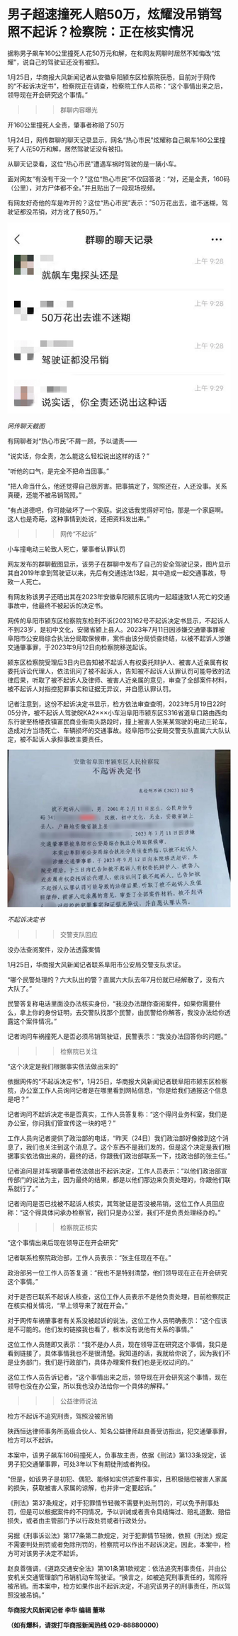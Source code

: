 # 男子超速撞死人赔50万，炫耀没吊销驾照不起诉？检察院：正在核实情况

据称男子飙车160公里撞死人花50万元和解，在和网友网聊时居然不知悔改“炫耀”，说自己的驾驶证还没有被扣。

1月25日，华商报大风新闻记者从安徽阜阳颍东区检察院获悉，目前对于网传的“不起诉决定书”，检察院正在调查，检察院工作人员称：“这个事情出来之后，领导现在开会研究这个事情。”

>>>群聊内容曝光

开160公里撞死人全责，肇事者称赔了50万

1月24日，网传群聊的聊天记录显示，网名“热心市民”炫耀称自己飙车160公里撞死了人花50万和解，居然驾驶证没有被扣。

从聊天记录看，这位“热心市民”遭遇车祸时驾驶的是一辆小车。

面对网友“有没有干没一个？”这位“热心市民”不仅回答说：“对，还是全责，160码（公里），对方尸体都不全。”并且贴出了一段现场视频。

有网友好奇他的车是咋开的？这位“热心市民”表示：“50万花出去，谁不迷糊，驾驶证都没吊销，对方讹了我50万。”

![827ffc238deb7704cededd906a7c5ad7.jpg](https://raw.githubusercontent.com/qqhsx/qqnews_image/main/2024/01/26/男子超速撞死人赔50万，炫耀没吊销驾照不起诉？检察院：正在核实情况/827ffc238deb7704cededd906a7c5ad7.jpg)

_网传聊天截图_

有网聊者对“热心市民”不屑一顾，予以谴责——

“说实话，你全责，怎么能这么轻松说出这样的话？”

“听他的口气，是完全不把命当回事。”

“把人命当什么，他还觉得自己很厉害。把事搞定了，驾照还在，人还没事。关系真硬，还能不被吊销驾照。”

“有点道德吧，你可能破坏了一个家庭。说这话我觉得好可怕，那是一个家庭啊。这人也是奇葩，这种事情到处说，还把资料发出来。”

>>>网传“不起诉”

小车撞电动三轮致人死亡，肇事者认罪认罚

网友发布的群聊截图显示，该男子在群聊中发布了自己的安全驾驶记录，图片显示其自2019年拿到驾驶证以来，先后有交通违法13起，其中造成一起交通事故，导致一人死亡。

有网友称该男子还晒出其在2023年安徽阜阳颍东区境内一起超速致1人死亡的交通事故中，他最终不被起诉的决定书。

网传的阜阳市颍东区检察院东检刑不诉[2023]162号不起诉决定书显示，不起诉人不到23岁，是初中文化，安徽省颍上县人。2023年7月11日因涉嫌交通肇事罪被阜阳市公安局综合执法分局取保候审，案件由该分局侦查终结，以被不起诉人涉嫌交通肇事罪，于2023年9月12日向检察院移送起诉。

颍东区检察院受理后3日内已告知被不起诉人有权委托辩护人、被害人近亲属有权委托诉讼代理人，依法讯问了被不起诉人，告知被不起诉人认罪认罚可能导致的法律后果，听取了被不起诉人及律师、被害人近亲属的意见，审查了全部案件材料，被不起诉人对指控犯罪事实和证据无异议，并自愿认罪认罚。

记者注意到，这份不起诉决定书显示，检方依法审查查明，2023年5月19日22时05分许，被不起诉人驾驶皖KA2×××小车沿阜阳市颍东区S316省道阜口路由西向东行驶至杨楼孜镇富民商业街南头路段时，撞上被害人张某某驾驶的电动三轮车，造成对方当场死亡、车辆损坏的交通事故。经阜阳市公安局交警支队直属六大队认定，被不起诉人承担事故主要责任。

![f50b4a19d3da2ebb005f0b694b905c3c.jpg](https://raw.githubusercontent.com/qqhsx/qqnews_image/main/2024/01/26/男子超速撞死人赔50万，炫耀没吊销驾照不起诉？检察院：正在核实情况/f50b4a19d3da2ebb005f0b694b905c3c.jpg)

_不起诉决定书_

>>>交警支队回应

没办法查阅案件，没办法透露案情

1月25日，华商报大风新闻记者联系阜阳市公安局交警支队求证。

“哪个民警处理的？六大队出的警？直属六大队去年7月份就已经解散了，没有六大队了。”

民警答复称电话里面没办法核实身份，“我没办法跟你查阅案件，如果你需要什么，拿上你的身份证明，去交警队找那个民警，由民警给你解答，我没办法给你透露这个案件情况。”

记者询问车祸撞死人是否必须吊销驾驶证，民警表示：“我没办法回答你的问题。”

>>>检察院已关注

“这个决定是我们根据事实依法做出来的”

依据网传的“不起诉决定书”，1月25日，华商报大风新闻记者联阜阳市颍东区检察院，办公室工作人员询问记者是在哪里看到网帖信息，“你是给我们通报这个信息是吧？”

记者询问不起诉决定书是否真实，工作人员答复称：“这个得问业务科室，我们是办公室，你问我们管宣传这一块的吧？”

工作人员向记者提供了政治部的电话，“昨天（24日）我们政治部好像接到这个消息了，我们也关注到这个消息了。这个东西不是我们发的，但是这个决定是我们根据事实依法做出来的，最终的话，你跟我们政治部联系一下，找政治部的张主任。”

记者追问是对车祸肇事者依法做出不起诉决定，工作人员表示：“以他们政治部宣传部门的说法为主，因为最终的结果，都是以他们那边来负责处理的，你跟他们联系就行了。”

记者询问是否已找被不起诉人核实，其驾驶证是否没被吊销，这位工作人员回应称：“这个得具体问承办检察官，我们只是办公室，我们不是负责处理经办的。”

>>>检察院正核实

“这个事情出来后现在领导正在开会研究”

记者联系检察院政治部，工作人员表示：“张主任现在不在。”

政治部另一位工作人员答复道：“我也不是特别清楚，他们领导现在正在开会研究这个事情。”

对于是否已联系不起诉人核查，这位工作人员表示不是他负责处理，目前检察院正在核实相关情况，“早上领导来了就在开会。”

对于网传车祸肇事者有关系没被起诉的说法，这位工作人员明确表示：“这个应该是不可能的。他们发的链接我也看了，根本没有说他有关系的事情。”

这位工作人员随即又表示：“我不是办人员，现在领导正在研究这个事情，我只是看到链接了，具体事情我也不是很清楚。我知道的话，我就给你说了，因为我们不是业务部门，我们是行政部门，具体办理案件我们也是无权过问的。”

这位工作人员告诉记者，“这个事情出来之后，领导现在开会研究这个事情，现在领导也没在办公室，所以我也没办法给你一个具体的解释。”

>>>公益律师说法

检方不起诉不追究刑责，驾照没被吊销

陕西恒达律师事务所高级合伙人、知名公益律师赵良善受访指出，犯交通肇事罪，检方可以不起诉。

本案中，该男子飙车160码撞死人，负事故主责，依据《刑法》第133条规定，该男子犯交通肇事罪，可处3年以下有期徒刑或者拘役。

“但是，如该男子是初犯、偶犯、能够如实供述案件事实，且积极赔偿被害人家属的损失，获取被害人家属的谅解，也并非一定要起诉。”

《刑法》第37条规定，对于犯罪情节轻微不需要判处刑罚的，可以免予刑事处罚，但是可以根据案件的不同情况，予以训诫或者责令具结悔过、赔礼道歉、赔偿损失，或者由主管部门予以行政处罚或者行政处分。

另据《刑事诉讼法》第177条第二款规定，对于犯罪情节轻微，依照《刑法》规定不需要判处刑罚或者免除刑罚的，检察院可以作出不起诉决定。因此，本案中，检方可对该男子决定不起诉。

赵良善强调，《道路交通安全法》第101条第1款规定：依法追究刑事责任，并由公安机关交通管理部门吊销机动车驾驶证。“换言之，如被追究刑事责任的，驾照将被吊销。而本案中，检方如果作出不起诉决定，不追究该男子的刑事责任，所以驾照没被吊销。”

**华商报大风新闻记者 李华 编辑 董琳**

**（如有爆料，请拨打华商报新闻热线 029-88880000）**

